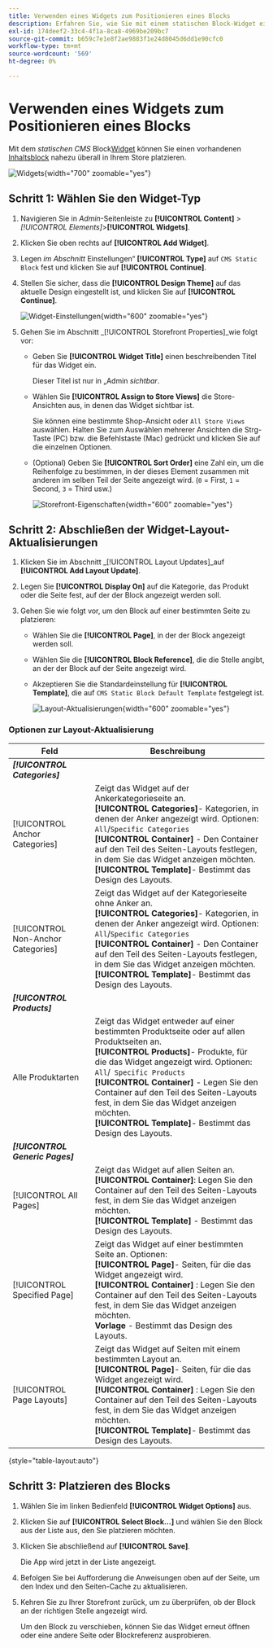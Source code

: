 ```yaml
---
title: Verwenden eines Widgets zum Positionieren eines Blocks
description: Erfahren Sie, wie Sie mit einem statischen Block-Widget einen vorhandenen Inhalt nahezu überall in Ihrem Store platzieren können.
exl-id: 174deef2-33c4-4f1a-8ca8-4969be209bc7
source-git-commit: b659c7e1e8f2ae9883f1e24d8045d6dd1e90cfc0
workflow-type: tm+mt
source-wordcount: '569'
ht-degree: 0%

---
```


# Verwenden eines Widgets zum Positionieren eines Blocks

Mit dem _statischen CMS_ Block[Widget](widgets.md) können Sie einen vorhandenen [Inhaltsblock](blocks.md) nahezu überall in Ihrem Store platzieren.

![Widgets](./assets/widgets.png){width="700" zoomable="yes"}

## Schritt 1: Wählen Sie den Widget-Typ

1. Navigieren Sie in _Admin_-Seitenleiste zu **[!UICONTROL Content]** > _[!UICONTROL Elements]_>**[!UICONTROL Widgets]**.

1. Klicken Sie oben rechts auf **[!UICONTROL Add Widget]**.

1. Legen _im Abschnitt_ Einstellungen“ **[!UICONTROL Type]** auf `CMS Static Block` fest und klicken Sie auf **[!UICONTROL Continue]**.

1. Stellen Sie sicher, dass die **[!UICONTROL Design Theme]** auf das aktuelle Design eingestellt ist, und klicken Sie auf **[!UICONTROL Continue]**.

   ![Widget-Einstellungen](./assets/widget-settings.png){width="600" zoomable="yes"}

1. Gehen Sie im Abschnitt _[!UICONTROL Storefront Properties]_wie folgt vor:

   - Geben Sie **[!UICONTROL Widget Title]** einen beschreibenden Titel für das Widget ein.

     Dieser Titel ist nur in „Admin _sichtbar_.

   - Wählen Sie **[!UICONTROL Assign to Store Views]** die Store-Ansichten aus, in denen das Widget sichtbar ist.

     Sie können eine bestimmte Shop-Ansicht oder `All Store Views` auswählen. Halten Sie zum Auswählen mehrerer Ansichten die Strg-Taste (PC) bzw. die Befehlstaste (Mac) gedrückt und klicken Sie auf die einzelnen Optionen.

   - (Optional) Geben Sie **[!UICONTROL Sort Order]** eine Zahl ein, um die Reihenfolge zu bestimmen, in der dieses Element zusammen mit anderen im selben Teil der Seite angezeigt wird. (`0` = First, `1` = Second, `3` = Third usw.)

     ![Storefront-Eigenschaften](./assets/widget-storefront-properties.png){width="600" zoomable="yes"}

## Schritt 2: Abschließen der Widget-Layout-Aktualisierungen

1. Klicken Sie im Abschnitt _[!UICONTROL Layout Updates]_auf **[!UICONTROL Add Layout Update]**.

1. Legen Sie **[!UICONTROL Display On]** auf die Kategorie, das Produkt oder die Seite fest, auf der der Block angezeigt werden soll.

1. Gehen Sie wie folgt vor, um den Block auf einer bestimmten Seite zu platzieren:

   - Wählen Sie die **[!UICONTROL Page]**, in der der Block angezeigt werden soll.

   - Wählen Sie die **[!UICONTROL Block Reference]**, die die Stelle angibt, an der der Block auf der Seite angezeigt wird.

   - Akzeptieren Sie die Standardeinstellung für **[!UICONTROL Template]**, die auf `CMS Static Block Default Template` festgelegt ist.

     ![Layout-Aktualisierungen](./assets/widget-layout-update-home-page.png){width="600" zoomable="yes"}

### Optionen zur Layout-Aktualisierung

| Feld | Beschreibung |
|--- |--- |
| **_[!UICONTROL Categories]_** |  |
| [!UICONTROL Anchor Categories] | Zeigt das Widget auf der Ankerkategorieseite an.<br/>**[!UICONTROL Categories]**- Kategorien, in denen der Anker angezeigt wird. Optionen: `All`/`Specific Categories`<br/>**[!UICONTROL Container]** - Den Container auf den Teil des Seiten-Layouts festlegen, in dem Sie das Widget anzeigen möchten.<br/>**[!UICONTROL Template]**- Bestimmt das Design des Layouts. |
| [!UICONTROL Non-Anchor Categories] | Zeigt das Widget auf der Kategorieseite ohne Anker an.<br/>**[!UICONTROL Categories]**- Kategorien, in denen der Anker angezeigt wird. Optionen: `All`/`Specific Categories`<br/>**[!UICONTROL Container]** - Den Container auf den Teil des Seiten-Layouts festlegen, in dem Sie das Widget anzeigen möchten.<br/>**[!UICONTROL Template]**- Bestimmt das Design des Layouts. |
| **_[!UICONTROL Products]_** |  |
| Alle Produktarten | Zeigt das Widget entweder auf einer bestimmten Produktseite oder auf allen Produktseiten an. <br/>**[!UICONTROL Products]**- Produkte, für die das Widget angezeigt wird. Optionen: `All`/` Specific Products`<br/>**[!UICONTROL Container]** - Legen Sie den Container auf den Teil des Seiten-Layouts fest, in dem Sie das Widget anzeigen möchten.<br/>**[!UICONTROL Template]**- Bestimmt das Design des Layouts. |
| **_[!UICONTROL Generic Pages]_** |  |
| [!UICONTROL All Pages] | Zeigt das Widget auf allen Seiten an. <br/>**[!UICONTROL Container]**: Legen Sie den Container auf den Teil des Seiten-Layouts fest, in dem Sie das Widget anzeigen möchten.<br/>**[!UICONTROL Template]** - Bestimmt das Design des Layouts. |
| [!UICONTROL Specified Page] | Zeigt das Widget auf einer bestimmten Seite an. Optionen: <br/>**[!UICONTROL Page]**- Seiten, für die das Widget angezeigt wird.<br/>**[!UICONTROL Container]** : Legen Sie den Container auf den Teil des Seiten-Layouts fest, in dem Sie das Widget anzeigen möchten.<br/>**Vorlage** - Bestimmt das Design des Layouts. |
| [!UICONTROL Page Layouts] | Zeigt das Widget auf Seiten mit einem bestimmten Layout an. <br/>**[!UICONTROL Page]**- Seiten, für die das Widget angezeigt wird.<br/>**[!UICONTROL Container]** : Legen Sie den Container auf den Teil des Seiten-Layouts fest, in dem Sie das Widget anzeigen möchten.<br/>**[!UICONTROL Template]**- Bestimmt das Design des Layouts. |

{style="table-layout:auto"}

## Schritt 3: Platzieren des Blocks

1. Wählen Sie im linken Bedienfeld **[!UICONTROL Widget Options]** aus.

1. Klicken Sie auf **[!UICONTROL Select Block…]** und wählen Sie den Block aus der Liste aus, den Sie platzieren möchten.

1. Klicken Sie abschließend auf **[!UICONTROL Save]**.

   Die App wird jetzt in der Liste angezeigt.

1. Befolgen Sie bei Aufforderung die Anweisungen oben auf der Seite, um den Index und den Seiten-Cache zu aktualisieren.

1. Kehren Sie zu Ihrer Storefront zurück, um zu überprüfen, ob der Block an der richtigen Stelle angezeigt wird.

   Um den Block zu verschieben, können Sie das Widget erneut öffnen oder eine andere Seite oder Blockreferenz ausprobieren.
